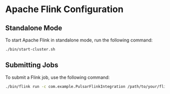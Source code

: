 # Apache Flink Configuration

## Standalone Mode

To start Apache Flink in standalone mode, run the following command:

```bash
./bin/start-cluster.sh
```

## Submitting Jobs

To submit a Flink job, use the following command:

```bash
./bin/flink run -c com.example.PulsarFlinkIntegration /path/to/your/flink-job.jar
```
